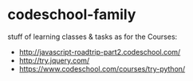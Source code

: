 # codeschool-family
stuff of learning classes &amp; tasks 
as for the Courses:
- http://javascript-roadtrip-part2.codeschool.com/
- http://try.jquery.com/
- https://www.codeschool.com/courses/try-python/
